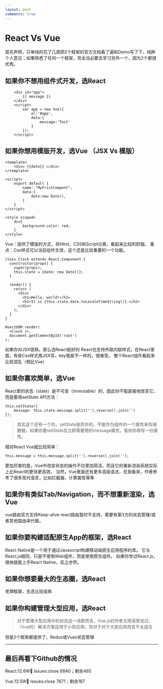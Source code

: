 ```yaml
---
layout: post
comments: true
---
```


# React Vs Vue
首先声明，只单纯的花了几周把2个框架的官方文档看了遍和Demo写了下，纯粹个人意见；如果熟悉了任何一个框架，完全没必要去学习另外一个，因为2个都很优秀。
## 如果你不想用组件式开发，选React
```   
    <div id="app">
        {{ message }}
    </div>
    <script>
        var app = new Vue({
            el:'#app',
            data:{
                message:'Test'
            }
        });
    </script>
```

## 如果你想用模版开发，选Vue （JSX Vs 模版）

```
<template>
    <div> {{date}} </div>
</template>

<script>
    export default {
        name: "MyFristCompent",
        data:{
            date:new Date(),
        }
    }
</script>

<style scoped>
    div{
        background-color: red;
    }
</style>
```
Vue：提供了模版的方式，将Html，CSS和Script分离，看起来比较的舒服。
重点：Css样式可以当前组件生效，这个还是比较重要的一个功能。


```
class Clock extends React.Component {
  constructor(props) {
    super(props);
    this.state = {date: new Date()};
  }

  render() {
    return (
      <div>
        <h1>Hello, world!</h1>
        <h2>It is {this.state.date.toLocaleTimeString()}.</h2>
      </div>
    );
  }
}

ReactDOM.render(
  <Clock />,
  document.getElementById('root')
);
```
如果你对JSX很熟，那么选React挺好的
React也支持外联内联样式，在React里面，有些Css样式用JSX写，key值是不一样的，很难受。
整个React组件看起来比较混乱（相比Vue）
## 如果你喜欢简单，选Vue
React里的状态（state）是不可变（immutable）的，因此你不能直接地改变它，而是要用setState API方法：

```
this.setState({ 
    message: this.state.message.split('').reverse().join('') 
});
```
> 其实这个还有一个坑，setState是异步的，不能作为组件的一个属性来存储数据，如果你要setState后立即需要用的message属性，我劝你再写一份属性。


相对React Vue就比较简单：

```
this.message = this.message.split('').reverse().join('');
```
更加厉害的是，Vue中改变状态的操作不仅更加简洁，而且它的重新渲染系统实际上比React的更快更高效。
当然，Vue里面还有更多高级语法，在我看来，作者参考了很多现代语言，比如拦截器，计算属性等等

## 如果你有类似Tab/Navigation，而不想重新渲染，选Vue
vue路由官方支持Keep-alive
react路由暂时不支持，需要有第3方的状态管理/或者其他路由来代替。
## 如果你要构建适配原生App的框架，选React
React Native是一个用于通过Javascript构建移动端原生应用程序的库。 它与React.js相同，只是不使用Web组件，而是使用原生组件。 如果你学过React.js，很快就能上手React Native，反之亦然。

## 如果你想要最大的生态圈，选React
老牌框架，生态比较成熟

## 如果你构建管理大型应用，选React
> 对于管理大型应用中的状态这一话题而言，Vue.js的作者尤雨溪曾说过，（Vue的）解决方案适用于小型应用，但对于对于大型应用而言不太适合

但是2个框架都提供了，Redux或Vuex状态管理


-------
## 最后再看下Github的情况
React:12.6W🌟
Issues:close 6840；剩余465

Vue:13.5W🌟
Issues:close 7671；剩余187








